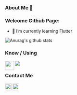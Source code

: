 ### About Me 👋

<!--
**ibrahimatmaca/ibrahimatmaca** is a ✨ _special_ ✨ repository because its `README.md` (this file) appears on your GitHub profile.
-->
<h3> Welcome Github Page: </h3>

- 🌱 I’m currently learning Flutter 


![Anurag's github stats](https://github-readme-stats.vercel.app/api?username=ibrahimatmaca&show_icons=true&theme=dark)

<h3>Know / Using</h3>
<img align = "left" width = "30px" src="https://cdn.icon-icons.com/icons2/2107/PNG/512/file_type_flutter_icon_130599.png"/>
<img src="https://www.shareicon.net/data/64x64/2016/07/07/115326_unity_476x476.png">

### Contact Me
[<img align = "left" alt="ibrahimatmaca" width = "22px" src="https://image.flaticon.com/icons/png/512/61/61109.png"/>][LinkedIn]
[<img align = "left" alt="ibrahimatmaca" width = "22px" src="https://upload.wikimedia.org/wikipedia/commons/thumb/a/a5/Instagram_icon.png/600px-Instagram_icon.png"/>][Instagram]

[LinkedIn]: https://www.linkedin.com/in/ibrahimatmaca/
[Instagram]: https://www.instagram.com/in/ibrahimatmaca61/
